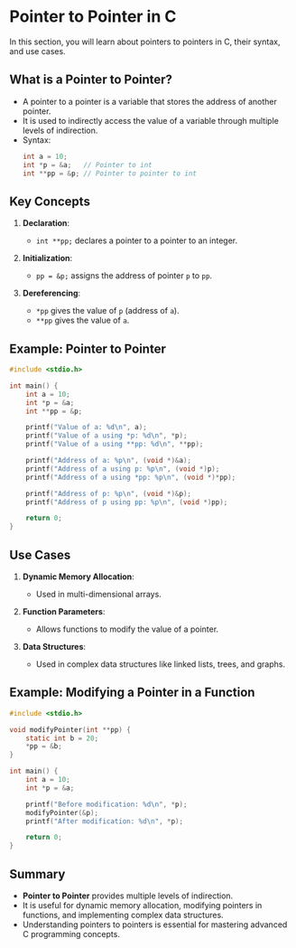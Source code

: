 # Pointer to Pointer in C

In this section, you will learn about pointers to pointers in C, their syntax, and use cases.

## What is a Pointer to Pointer?
- A pointer to a pointer is a variable that stores the address of another pointer.
- It is used to indirectly access the value of a variable through multiple levels of indirection.
- Syntax:
  ```c
  int a = 10;
  int *p = &a;   // Pointer to int
  int **pp = &p; // Pointer to pointer to int
  ```

## Key Concepts

1. **Declaration**:
   - `int **pp;` declares a pointer to a pointer to an integer.

2. **Initialization**:
   - `pp = &p;` assigns the address of pointer `p` to `pp`.

3. **Dereferencing**:
   - `*pp` gives the value of `p` (address of `a`).
   - `**pp` gives the value of `a`.

## Example: Pointer to Pointer

```c
#include <stdio.h>

int main() {
    int a = 10;
    int *p = &a;
    int **pp = &p;

    printf("Value of a: %d\n", a);
    printf("Value of a using *p: %d\n", *p);
    printf("Value of a using **pp: %d\n", **pp);

    printf("Address of a: %p\n", (void *)&a);
    printf("Address of a using p: %p\n", (void *)p);
    printf("Address of a using *pp: %p\n", (void *)*pp);

    printf("Address of p: %p\n", (void *)&p);
    printf("Address of p using pp: %p\n", (void *)pp);

    return 0;
}
```

## Use Cases

1. **Dynamic Memory Allocation**:
   - Used in multi-dimensional arrays.

2. **Function Parameters**:
   - Allows functions to modify the value of a pointer.

3. **Data Structures**:
   - Used in complex data structures like linked lists, trees, and graphs.

## Example: Modifying a Pointer in a Function

```c
#include <stdio.h>

void modifyPointer(int **pp) {
    static int b = 20;
    *pp = &b;
}

int main() {
    int a = 10;
    int *p = &a;

    printf("Before modification: %d\n", *p);
    modifyPointer(&p);
    printf("After modification: %d\n", *p);

    return 0;
}
```

## Summary
- **Pointer to Pointer** provides multiple levels of indirection.
- It is useful for dynamic memory allocation, modifying pointers in functions, and implementing complex data structures.
- Understanding pointers to pointers is essential for mastering advanced C programming concepts.